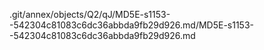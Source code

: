 .git/annex/objects/Q2/qJ/MD5E-s1153--542304c81083c6dc36abbda9fb29d926.md/MD5E-s1153--542304c81083c6dc36abbda9fb29d926.md